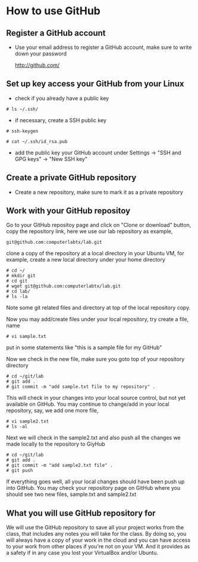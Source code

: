 # How to use GitHub

## Register a GitHub account

* Use your email address to register a GitHub account, make sure to write down your password

  http://github.com/

## Set up key access your GitHub from your Linux 

* check if you already have a public key

```
# ls ~/.ssh/
```

* if necessary, create a SSH public key

```
# ssh-keygen

# cat ~/.ssh/id_rsa.pub
```

* add the public key your GitHub account under Settings -> "SSH and GPG keys" -> "New SSH key"

## Create a private GitHub repository

* Create a new repository, make sure to mark it as a private repository

## Work with your GitHub repositoy 

Go to your GitHub repositoy page and click on "Clone or download" button, copy the repository link, here
we use our lab repository as example,

```
git@github.com:computerlabtx/lab.git
```

clone a copy of the repository at a local directory in your Ubuntu VM, for example, create a new local directory
under your home directory

```
# cd ~/
# mkdir git
# cd git
# wget git@github.com:computerlabtx/lab.git
# cd lab/
# ls -la
```

Note some git related files and directory at top of the local repository copy.

Now you may add/create files under your local repository, try create a file, name

```
# vi sample.txt
```

put in some statements like "this is a sample file for my GitHub"

Now we check in the new file, make sure you goto top of your repository directory 

```
# cd ~/git/lab
# git add .
# git commit -m "add sample.txt file to my repository" . 
```

This will check in your changes into your local source control, but not yet available
on GitHub.  You may continue to change/add in your local repository, say, we add
one more file,

```
# vi sample2.txt
# ls -al
```

Next we will check in the sample2.txt and also push all the changes we made locally
to the repository to GiyHub

```
# cd ~/git/lab
# git add .
# git commit -m "add sample2.txt file" .
# git push
```

If everything goes well, all your local changes should have been push up into GitHub.
You may check your repository page on GitHub where you should see two new files,
sample.txt and sample2.txt

## What you will use GitHub repository for

We will use the GitHub repository to save all your project works from the class, that includes
any notes you will take for the class.  By doing so, you will always have a copy of your work
in the cloud and you can have access to your work from other places if you're not on your 
VM.  And it provides as a safety if in any case you lost your VirtualBox and/or Ubuntu. 

